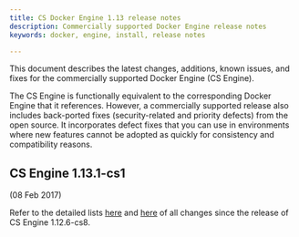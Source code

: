 ```yaml
---
title: CS Docker Engine 1.13 release notes
description: Commercially supported Docker Engine release notes
keywords: docker, engine, install, release notes

---
```


This document describes the latest changes, additions, known issues, and fixes
for the commercially supported Docker Engine (CS Engine).

The CS Engine is functionally equivalent to the corresponding Docker Engine that
it references. However, a commercially supported release also includes
back-ported fixes (security-related and priority defects) from the open source.
It incorporates defect fixes that you can use in environments where new features
cannot be adopted as quickly for consistency and compatibility reasons.

## CS Engine 1.13.1-cs1

(08 Feb 2017)

Refer to the detailed lists [here](https://github.com/docker/docker/releases/tag/v1.13.0) and [here](https://github.com/docker/docker/releases/tag/v1.13.1) of all
changes since the release of CS Engine 1.12.6-cs8.

